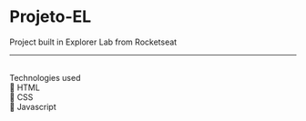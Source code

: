 # Projeto-EL
Project built in Explorer Lab from Rocketseat
<hr> <br>
<span> Technologies used </span><br>
🚩 HTML <br>
🚩 CSS <br>
🚩 Javascript <br>
